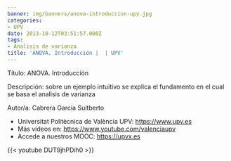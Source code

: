```yaml
---
banner: img/banners/anova-introduccion-upv.jpg
categories:
- UPV
date: 2013-10-12T03:51:57.000Z
tags:
- Analisis de varianza
title: 'ANOVA. Introducción |  | UPV'
---
```


Título: ANOVA. Introducción

Descripción: sobre un ejemplo intuitivo se explica el fundamento en el cual se basa el analisis de varianza 

Autor/a: Cabrera García Suitberto



+ Universitat Politècnica de València UPV: https://www.upv.es
+ Más vídeos en: https://www.youtube.com/valenciaupv
+ Accede a nuestros MOOC: https://upvx.es

{{< youtube DUT9jhPDih0 >}}
